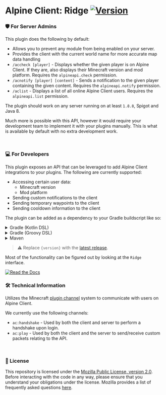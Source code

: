 # Alpine Client: Ridge [![Version](https://lib.alpn.cloud/api/badge/latest/snapshots/com/alpineclient/ridge-api?color=A62639&name=Latest)](https://lib.alpn.cloud/#/snapshots/com/alpineclient/ridge-api)

### 🛡️ For Server Admins
This plugin does the following by default:

- Allows you to prevent any module from being enabled on your server.
- Provides the client with the current world name for more accurate map data handling
- `/accheck [player]` - Displays whether the given player is on Alpine Client. If they are, also displays their Minecraft version and mod platform. Requires the `alpineapi.check` permission.
- `/acnotify [player] [content]` - Sends a notification to the given player containing the given content.  Requires the `alpineapi.notify` permission.
- `/aclist` - Displays a list of all online Alpine Client users. Requires the `alpineapi.list` permission.

The plugin should work on any server running on at least `1.8.8`, Spigot and Java 8.

Much more is possible with this API, however it would require your development team to implement it with your plugins manually. This is what is available by default with no extra development work.

<br/>

### 💻 For Developers
This plugin exposes an API that can be leveraged to add Alpine Client integrations to your plugins. The following are currently supported:

- Accessing certain user data:
  - Minecraft version
  - Mod platform
- Sending custom notifications to the client
- Sending temporary waypoints to the client
- Sending cooldown information to the client

The plugin can be added as a dependency to your Gradle buildscript like so:

<details>
<summary>Gradle (Kotlin DSL)</summary>

```kotlin
repositories {
    maven("https://lib.alpn.cloud/releases")
}

dependencies {
    compileOnly("com.alpineclient:ridge-api:{version}")
}
```
</details>


<details>
<summary>Gradle (Groovy DSL)</summary>

```groovy
repositories {
    maven {
        url 'https://lib.alpn.cloud/releases'
    }
}

dependencies {
    compileOnly 'com.alpineclient:ridge-api:{version}'
}
```
</details>

<details>
<summary>Maven</summary>

```xml
<repositories>
  <repository>
    <name>Alpine Public</name>
    <url>https://lib.alpn.cloud/releases</url>
  </repository>
</repositories>

<dependencies>
  <dependency>
    <groupId>com.alpineclient</groupId>
    <artifactId>ridge-api</artifactId>
    <version>{version}</version>
  </dependency>
</dependencies>
```
</details>

> ⚠️ Replace `{version}` with the [latest release](https://github.com/alpine-client/ridge/releases/).

Most of the functionality can be figured out by looking at the `Ridge` interface.

[![Read the Docs](https://cdn.jsdelivr.net/npm/@intergrav/devins-badges@3/assets/cozy/documentation/gitbook_vector.svg)](https://lib.alpn.cloud/javadoc/snapshots/com/alpineclient/ridge-api/latest)
<br/>

### 🛠️ Technical Information
Utilizes the Minecraft [plugin channel](https://wiki.vg/Plugin_channels) system to communicate with users on Alpine Client.

We currently use the following channels:

- `ac:handshake` - Used by both the client and server to perform a handshake upon login.
- `ac:play` - Used by both the client and the server to send/receive custom packets relating to the API.

<br/>

### 📜 License
This repository is licensed under the [Mozilla Public License, version 2.0](https://www.mozilla.org/en-US/MPL/2.0/). Before interacting with the code in any way, please ensure that you understand your obligations under the license. Mozilla provides a list of frequently asked questions [here](https://www.mozilla.org/en-US/MPL/2.0/FAQ/).
